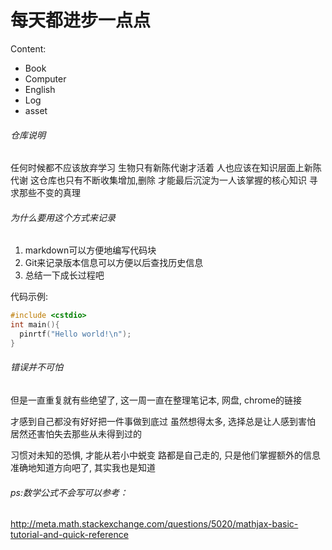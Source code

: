 # 每天都进步一点点

Content:
- Book
- Computer
- English
- Log
- asset

###### 仓库说明

任何时候都不应该放弃学习
生物只有新陈代谢才活着
人也应该在知识层面上新陈代谢
这仓库也只有不断收集增加,删除
才能最后沉淀为一人该掌握的核心知识
寻求那些不变的真理

###### 为什么要用这个方式来记录

1. markdown可以方便地编写代码块
2. Git来记录版本信息可以方便以后查找历史信息
3. 总结一下成长过程吧

代码示例:
```c++
#include <cstdio>
int main(){
  pinrtf("Hello world!\n");
}
```

###### 错误并不可怕
但是一直重复就有些绝望了,
这一周一直在整理笔记本, 网盘, chrome的链接

才感到自己都没有好好把一件事做到底过
虽然想得太多, 选择总是让人感到害怕
居然还害怕失去那些从未得到过的

习惯对未知的恐惧, 才能从若小中蜕变
路都是自己走的, 只是他们掌握额外的信息
准确地知道方向吧了, 其实我也是知道
<!-- 只是受限于穷人的对失业的恐惧不得不先打工了再说 -->


###### ps:数学公式不会写可以参考：

http://meta.math.stackexchange.com/questions/5020/mathjax-basic-tutorial-and-quick-reference
